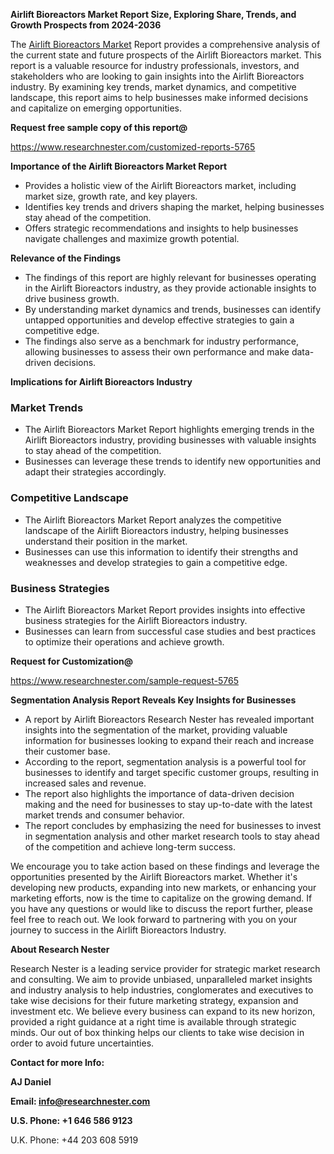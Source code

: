 ﻿<a name="_hlk168498031"></a>**Airlift Bioreactors Market Report Size, Exploring Share, Trends, and Growth Prospects from 2024-2036**

The [Airlift Bioreactors Market](https://www.researchnester.com/reports/airlift-bioreactors-market/5765) Report provides a comprehensive analysis of the current state and future prospects of the Airlift Bioreactors market. This report is a valuable resource for industry professionals, investors, and stakeholders who are looking to gain insights into the Airlift Bioreactors industry. By examining key trends, market dynamics, and competitive landscape, this report aims to help businesses make informed decisions and capitalize on emerging opportunities.

**Request free sample copy of this report@**

<https://www.researchnester.com/customized-reports-5765> 

**Importance of the Airlift Bioreactors Market Report**

- Provides a holistic view of the Airlift Bioreactors market, including market size, growth rate, and key players.
- Identifies key trends and drivers shaping the market, helping businesses stay ahead of the competition.
- Offers strategic recommendations and insights to help businesses navigate challenges and maximize growth potential.

**Relevance of the Findings**

- The findings of this report are highly relevant for businesses operating in the Airlift Bioreactors industry, as they provide actionable insights to drive business growth.
- By understanding market dynamics and trends, businesses can identify untapped opportunities and develop effective strategies to gain a competitive edge.
- The findings also serve as a benchmark for industry performance, allowing businesses to assess their own performance and make data-driven decisions.

**Implications for Airlift Bioreactors Industry**
### **Market Trends**
- The Airlift Bioreactors Market Report highlights emerging trends in the Airlift Bioreactors industry, providing businesses with valuable insights to stay ahead of the competition.
- Businesses can leverage these trends to identify new opportunities and adapt their strategies accordingly.
### **Competitive Landscape**
- The Airlift Bioreactors Market Report analyzes the competitive landscape of the Airlift Bioreactors industry, helping businesses understand their position in the market.
- Businesses can use this information to identify their strengths and weaknesses and develop strategies to gain a competitive edge.
### **Business Strategies**
- The Airlift Bioreactors Market Report provides insights into effective business strategies for the Airlift Bioreactors industry.
- Businesses can learn from successful case studies and best practices to optimize their operations and achieve growth.

**Request for Customization@**

<https://www.researchnester.com/sample-request-5765> 

**Segmentation Analysis Report Reveals Key Insights for Businesses**

- A report by Airlift Bioreactors Research Nester has revealed important insights into the segmentation of the market, providing valuable information for businesses looking to expand their reach and increase their customer base.
- According to the report, segmentation analysis is a powerful tool for businesses to identify and target specific customer groups, resulting in increased sales and revenue.
- The report also highlights the importance of data-driven decision making and the need for businesses to stay up-to-date with the latest market trends and consumer behavior.
- The report concludes by emphasizing the need for businesses to invest in segmentation analysis and other market research tools to stay ahead of the competition and achieve long-term success.

We encourage you to take action based on these findings and leverage the opportunities presented by the Airlift Bioreactors market. Whether it's developing new products, expanding into new markets, or enhancing your marketing efforts, now is the time to capitalize on the growing demand. If you have any questions or would like to discuss the report further, please feel free to reach out. We look forward to partnering with you on your journey to success in the Airlift Bioreactors Industry.

**About Research Nester**

Research Nester is a leading service provider for strategic market research and consulting. We aim to provide unbiased, unparalleled market insights and industry analysis to help industries, conglomerates and executives to take wise decisions for their future marketing strategy, expansion and investment etc. We believe every business can expand to its new horizon, provided a right guidance at a right time is available through strategic minds. Our out of box thinking helps our clients to take wise decision in order to avoid future uncertainties.

**Contact for more Info:**

**AJ Daniel**

**Email: info@researchnester.com**

**U.S. Phone: +1 646 586 9123**

U.K. Phone: +44 203 608 5919



